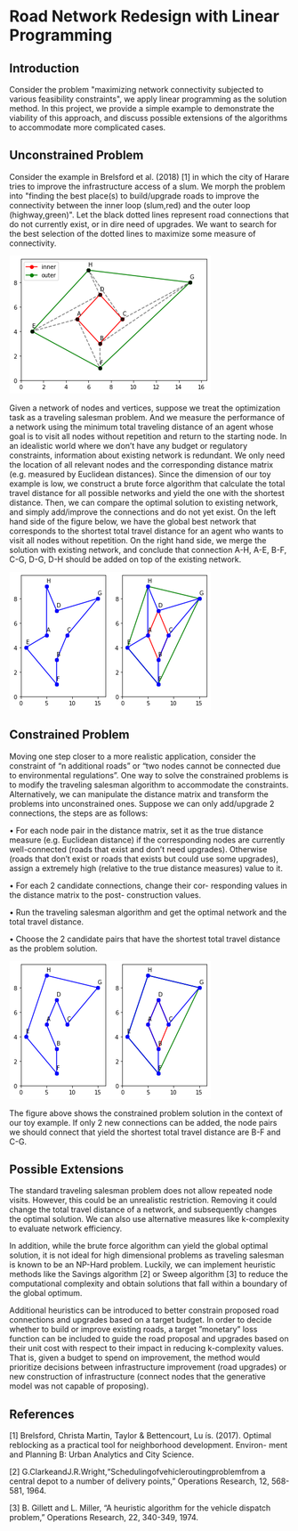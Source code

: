 # Road Network Redesign with Linear Programming

## Introduction

Consider the problem "maximizing network connectivity subjected to various feasibility constraints", we apply linear programming as the solution method. In this project, we provide a simple example to demonstrate the viability of this approach, and discuss possible extensions of the algorithms to accommodate more complicated cases.

## Unconstrained Problem 

Consider the example in Brelsford et al. (2018) [1] in which the city of Harare tries to improve the infrastructure access of a slum. We morph the problem into "finding the best place(s) to build/upgrade roads to improve the connectivity between the inner loop (slum,red) and the outer loop (highway,green)". Let the black dotted lines represent road connections that do not currently exist, or in dire need of upgrades. We want to search for the best selection of the dotted lines to maximize some measure of connectivity.

![alt text](https://github.com/johnyangyue/tsp-based-urban-planning/blob/b41bdefcebbc0d6c43812684eb976846bd2a65c7/figs/tsp_sample_init.png)

Given a network of nodes and vertices, suppose we treat the optimization task as a traveling salesman problem. And we measure the performance of a network using the minimum total traveling distance of an agent whose goal is to visit all nodes without repetition and return to the starting node. In an idealistic world where we don’t have any budget or regulatory constraints, information about existing network is redundant. We only need the location of all relevant nodes and the corresponding distance matrix (e.g. measured by Euclidean distances). Since the dimension of our toy example is low, we construct a brute force algorithm that calculate the total travel distance for all possible networks and yield the one with the shortest distance. Then, we can compare the optimal solution to existing network, and simply add/improve the connections and do not yet exist. On the left hand side of the figure below, we have the global best network that corresponds to the shortest total travel distance for an agent who wants to visit all nodes without repetition. On the right hand side, we merge the solution with existing network, and conclude that connection A-H, A-E, B-F, C-G, D-G, D-H should be added on top of the existing network.

![alt text](https://github.com/johnyangyue/tsp-based-urban-planning/blob/4aba539d86f89e4085e0fa27a3c716ad4f7c2c59/figs/tsp_unconstrained.png)

## Constrained Problem

Moving one step closer to a more realistic application, consider the constraint of “n additional roads” or “two nodes cannot be connected due to environmental regulations”. One way to solve the constrained problems is to modify the traveling salesman algorithm to accommodate the constraints. Alternatively, we can manipulate the distance matrix and transform the problems into unconstrained ones. Suppose we can only add/upgrade 2 connections, the steps are as follows:

• For each node pair in the distance matrix, set it as the true distance measure (e.g. Euclidean distance) if the corresponding nodes are currently well-connected (roads that exist and don’t need upgrades). Otherwise (roads that don’t exist or roads that exists but could use some upgrades), assign a extremely high (relative to the true distance measures) value to it.

• For each 2 candidate connections, change their cor- responding values in the distance matrix to the post- construction values.

• Run the traveling salesman algorithm and get the optimal network and the total travel distance.

• Choose the 2 candidate pairs that have the shortest total travel distance as the problem solution.

![alt text](https://github.com/johnyangyue/tsp-based-urban-planning/blob/4aba539d86f89e4085e0fa27a3c716ad4f7c2c59/figs/tsp_constrained.png)

The figure above shows the constrained problem solution in the context of our toy example. If only 2 new connections can be added, the node pairs we should connect that yield the shortest total travel distance are B-F and C-G.

## Possible Extensions

The standard traveling salesman problem does not allow repeated node visits. However, this could be an unrealistic restriction. Removing it could change the total travel distance of a network, and subsequently changes the optimal solution. We can also use alternative measures like k-complexity to evaluate network efficiency.

In addition, while the brute force algorithm can yield the global optimal solution, it is not ideal for high dimensional problems as traveling salesman is known to be an NP-Hard problem. Luckily, we can implement heuristic methods like the Savings algorithm [2] or Sweep algorithm [3] to reduce the computational complexity and obtain solutions that fall within a boundary of the global optimum.

Additional heuristics can be introduced to better constrain proposed road connections and upgrades based on a target budget. In order to decide whether to build or improve existing roads, a target ”monetary” loss function can be included to guide the road proposal and upgrades based on their unit cost with respect to their impact in reducing k-complexity values. That is, given a budget to spend on improvement, the method would prioritize decisions between infrastructure improvement (road upgrades) or new construction of infrastructure (connect nodes that the generative model was not capable of proposing).

## References

[1] Brelsford, Christa Martin, Taylor & Bettencourt, Lu ́ıs. (2017). Optimal reblocking as a practical tool for neighborhood development. Environ- ment and Planning B: Urban Analytics and City Science.

[2] G.ClarkeandJ.R.Wright,“Schedulingofvehicleroutingproblemfrom a central depot to a number of delivery points,” Operations Research, 12, 568-581, 1964.

[3] B. Gillett and L. Miller, “A heuristic algorithm for the vehicle dispatch problem,” Operations Research, 22, 340-349, 1974.



